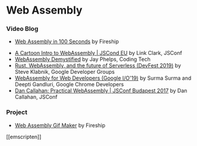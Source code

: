 # Web Assembly

### Video Blog

- [Web Assembly in 100 Seconds](https://www.youtube.com/watch?v=cbB3QEwWMlA) by Fireship
<!-- Take Notes -->
- [A Cartoon Intro to WebAssembly | JSCond EU](https://www.youtube.com/watch?v=HktWin_LPf4) by Link Clark, JSConf
- [WebAssembly Demystified](https://www.youtube.com/watch?v=6Y3W94_8scw) by Jay Phelps, Coding Tech
- [Rust, WebAssembly, and the future of Serverless (DevFest 2019)](https://www.youtube.com/watch?v=-2BO43FvBuA) by Steve Klabnik, Google Developer Groups
- [WebAssembly for Web Developers (Google I/O'19)](https://www.youtube.com/watch?v=njt-Qzw0mVY) by Surma Surma and Deepti Gandluri, Google Chrome Developers
- [Dan Callahan: Practical WebAssembly | JSConf Budapest 2017]() by Dan Callahan, JSConf

### Project

- [Web Assembly Gif Maker]() by Fireship

[[emscripten]]
